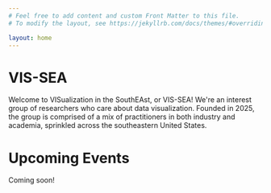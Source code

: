 ```yaml
---
# Feel free to add content and custom Front Matter to this file.
# To modify the layout, see https://jekyllrb.com/docs/themes/#overriding-theme-defaults

layout: home
---
```


# VIS-SEA

Welcome to VISualization in the SouthEAst, or VIS-SEA! We're an interest group of researchers who care about data visualization. Founded in 2025, the group is comprised of a mix of practitioners in both industry and academia, sprinkled across the southeastern United States.

# Upcoming Events

Coming soon!

